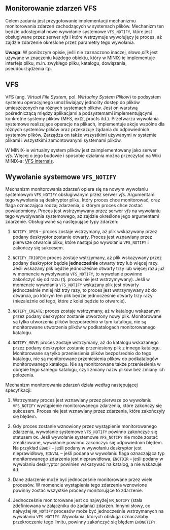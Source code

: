 ## Monitorowanie zdarzeń VFS

Celem zadania jest przygotowanie implementacji mechanizmu monitorowania zdarzeń zachodzących w systemach plików. Mechanizm ten będzie udostępniał nowe wywołanie systemowe `VFS_NOTIFY`, które jest obsługiwane przez serwer _vfs_ i które wstrzymuje wywołujący je proces, aż zajdzie zdarzenie określone przez parametry tego wywołania.

**Uwaga**: W poniższym opisie, jeśli nie zaznaczono inaczej, słowo _plik_ jest używane w znaczeniu każdego obiektu, który w MINIX-ie implementuje interfejs pliku, m.in. zwykłego pliku, katalogu, dowiązania, pseudourządzenia itp.

## VFS

VFS (ang. _Virtual File System_, pol. _Wirtualny System Plików_) to podsystem systemu operacyjnego umożliwiający jednolity dostęp do plików umieszczonych na różnych systemach plików. Jest on warstwą pośredniczącą między aplikacjami a podsystemami implementującymi konkretne systemy plików (MFS, ext2, procfs itd.). Przetwarza wywołania systemowe realizujące operacje na plikach, implementuje akcje wspólne dla różnych systemów plików oraz przekazuje żądania do odpowiednich systemów plików. Zarządza on także wszystkimi używanymi w systemie plikami i wszystkimi zamontowanymi systemami plików.

W MINIX-ie wirtualny system plików jest zaimplementowany jako serwer _vfs_. Więcej o jego budowie i sposobie działania można przeczytać na Wiki MINIX-a: [VFS internals](https://wiki.minix3.org/doku.php?id=developersguide:vfsinternals).

## Wywołanie systemowe `VFS_NOTIFY`

Mechanizm monitorowania zdarzeń opiera się na nowym wywołaniu systemowym `VFS_NOTIFY` obsługiwanym przez serwer _vfs_. Argumentami tego wywołania są deskryptor pliku, który proces chce monitorować, oraz flaga oznaczająca rodzaj zdarzenia, o którym proces chce zostać powiadomiony. Proces jest wstrzymywany przez serwer _vfs_ na wywołaniu tego wywoływania systemowego, aż zajdzie określone jego argumentami zdarzenie. Obsługiwane są następujące typy zdarzeń:

1.  `NOTIFY_OPEN` – proces zostaje wstrzymany, aż plik wskazywany przez podany deskryptor zostanie otwarty. Proces jest wznawiany przez pierwsze otwarcie pliku, które nastąpi po wywołaniu `VFS_NOTIFY` i zakończy się sukcesem.

2.  `NOTIFY_TRIOPEN`: proces zostaje wstrzymany, aż plik wskazywany przez podany deskryptor będzie **jednocześnie** otwarty trzy lub więcej razy. Jeśli wskazany plik będzie jednocześnie otwarty trzy lub więcej razu już w momencie wywoływania `VFS_NOTIFY`, to wywołanie powinno zakończyć się od razu (tj. proces nie jest wstrzymywany). Jeśli w momencie wywołania `VFS_NOTIFY` wskazany plik jest otwarty jednocześnie mniej niż trzy razy, to proces jest wstrzymywany aż do otwarcia, po którym ten plik będzie jednocześnie otwarty trzy razy (niezależnie od tego, które z kolei będzie to otwarcie).

3.  `NOTIFY_CREATE`: proces zostaje wstrzymany, aż w katalogu wskazanym przez podany deskryptor zostanie utworzony nowy plik. Monitorowane są tylko utworzenia plików bezpośrednio w tym katalogu, nie są monitorowane utworzenia plików w podkatalogach monitorowanego katalogu.

4.  `NOTIFY_MOVE`: proces zostaje wstrzymany, aż do katalogu wskazanego przez podany deskryptor zostanie przeniesiony plik z innego katalogu. Monitorowane są tylko przeniesienia plików bezpośrednio do tego katalogu, nie są monitorowane przeniesienia plików do podkatalogów monitorowanego katalogu. Nie są monitorowane także przeniesienia w obrębie tego samego katalogu, czyli zmiany nazw plików bez zmiany ich położenia.


Mechanizm monitorowania zdarzeń działa według następującej specyfikacji:

1.  Wstrzymany proces jest wznawiany przez pierwsze po wywołaniu `VFS_NOTIFY` wystąpienie monitorowanego zdarzenia, które zakończy się sukcesem. Proces nie jest wznawiany przez zdarzenia, które zakończyły się błędem.

2.  Gdy proces zostanie wznowiony przez wystąpienie monitorowanego zdarzenia, wywołanie systemowe `VFS_NOTIFY` powinno zakończyć się statusem `OK`. Jeśli wywołanie systemowe `VFS_NOTIFY` nie może zostać zrealizowane, wywołanie powinno zakończyć się odpowiednim błędem. Na przykład `EBADF` – jeśli podany w wywołaniu deskryptor jest nieprawidłowy, `EINVAL` – jeśli podana w wywołaniu flaga oznaczająca typ monitorowanego zdarzenia jest nieprawidłowa, `ENOTDIR` – jeśli podany w wywołaniu deskryptor powinien wskazywać na katalog, a nie wskazuje itd.

3.  Dane zdarzenie może być jednocześnie monitorowane przez wiele procesów. W momencie wystąpienia tego zdarzenia wznowione powinny zostać wszystkie procesy monitorujące to zdarzenie.

4.  Jednocześnie monitorowane jest co najwyżej `NR_NOTIFY` (stała zdefiniowana w załączniku do zadania) zdarzeń. Innymi słowy, co najwyżej `NR_NOTIFY` procesów może być jednocześnie wstrzymanych na wywołaniu `VFS_NOTIFY`. Wywołania, których obsługa oznaczałaby przekroczenie tego limitu, powinny zakończyć się błędem `ENONOTIFY`.